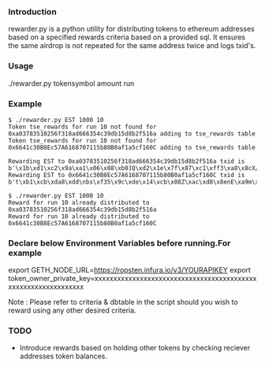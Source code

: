 ### Introduction
rewarder.py is a python utility for distributing tokens to ethereum addresses based on a specified rewards criteria based on a provided sql. It ensures the same airdrop is not repeated for the same address twice and logs txid's.

### Usage
./rewarder.py tokensymbol amount run

### Example
```
$ ./rewarder.py EST 1000 10
Token tse_rewards for run 10 not found for 0xa03783510256f318ad666354c39db15d8b2f516a adding to tse_rewards table
Token tse_rewards for run 10 not found for 0x6641c30B8Ec57A6168707115b80B0af1a5cf160C adding to tse_rewards table

Rewarding EST to 0xa03783510256f318ad666354c39db15d8b2f516a txid is  b'\x1b\xd1\xc2\x9a\xa1\x06\x08\xb0]Q\xd2\x1e\x7f\x87\xc1\xff3\xa8\x8cX/\xb9\xf02\xc4\xd3c\xd9\xe7\x08\r%'
Rewarding EST to 0x6641c30B8Ec57A6168707115b80B0af1a5cf160C txid is  b't\xb1\xcb\xda8\xdd\nbs\xf35\x9c\xde\x14\xcb\x08Z\xac\xd8\x8enE\xa9m\xb2\xb0\xf1\xbaZU#\xcf'

$ ./rewarder.py EST 1000 10
Reward for run 10 already distributed to 0xa03783510256f318ad666354c39db15d8b2f516a
Reward for run 10 already distributed to 0x6641c30B8Ec57A6168707115b80B0af1a5cf160C
```

### Declare below Environment Variables before running.For example
export GETH_NODE_URL=https://ropsten.infura.io/v3/YOURAPIKEY
export token_owner_private_key=xxxxxxxxxxxxxxxxxxxxxxxxxxxxxxxxxxxxxxxxxxxxxxxxxxxxxxxxxxxxxxx

Note : Please refer to criteria & dbtable in the script should you wish to reward using any other desired criteria.


### TODO
- Introduce rewards based on holding other tokens by checking reciever addresses token balances.
